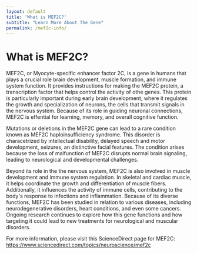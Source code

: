 ```yaml
---
layout: default
title: 'What is MEF2C?'
subtitle: "Learn More About The Gene"
permalink: /mef2c-info/
---
```


# What is MEF2C?
 MEF2C, or Myocyte-specific enhancer factor 2C, is a gene in humans that plays a crucial role brain development, muscle formation, and immune system function. It provides instructions for making the MEF2C protein, a transcription factor that helps control the activity of othe genes. This protein is particularly important during early brain development, where it regulates the growth and specialization of neurons, the cells that transmit signals in the nervous system. Because of its role in guiding neuronal connections, MEF2C is effential for learning, memory, and overall cognitive function.

 Mutations or deletions in the MEF2C gene can lead to a rare condition known as MEF2C haploinsufficiency syndrome. This disorder is characetrized by intellectual disability, delayed speech and motor development, seizures, an distinctive facial features. The condition arises because the loss of malfunction of MEF2C disrupts normal brain signaling, leading to neurological and developmental challenges. 

 Beyond its role in the the nervous system, MEF2C is also involved in muscle development and immune system regulation. In skeletal and cardiac muscle, it helps coordinate the growth and differentiation of muscle fibers. Additionally, it influences the activity of immune cells, contributing to the body's response to infections and inflammation. Because of its diverse functions, MEF2C has been studied in relation to various diseases, including neurodegenerative disorders, heart conditions, and even some cancers. Ongoing research continues to explore how this gene functions and how targeting it could lead to new treatments for neurological and muscular disorders.

 For more information, please visit this ScienceDirect page for MEF2C:
 https://www.sciencedirect.com/topics/neuroscience/mef2c
